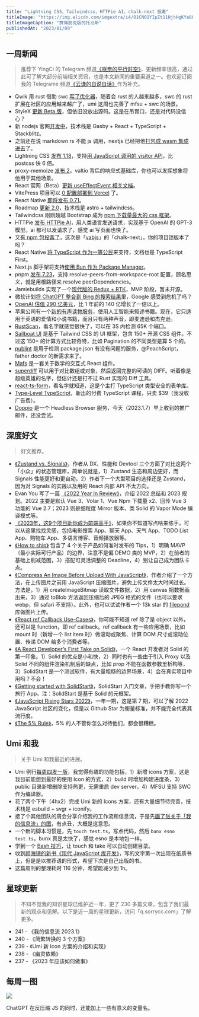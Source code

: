 ```yaml
---
title: "Lightning CSS、Tailwindcss、HTTPie AI、chalk-next 投毒"
titleImage: "https://img.alicdn.com/imgextra/i4/O1CN01YIpZt11HjhHgKYa6O_!!6000000000794-2-tps-1536-1024.png"
titleImageCaption: "赛博朋克版的托马斯"
publishedAt: "2023/01/09"
---
```


## 一周新闻
> 推荐下 YingCi 的 Telegram 频道[《咲奈的平行时空》](https://t.me/SakinaSpace)，更新频率很高，通过此可了解大部分前端相关资讯，也是本文新闻的重要渠道之一。也欢迎订阅我的 Telegrame 频道[《云谦的自说自话》](https://t.me/yqtalk)作为补充。

- Qwik 用 rust 借助 swc [写了优化器](https://github.com/BuilderIO/qwik/pull/2545)，随着会 rust 的人越来越多，swc 的 rust 扩展在社区的应用越来越广了，umi 这周也完善了 mfsu + swc 的场景。
- StyleX [更新 Beta 版](https://stylex-docusaurus-nmn.vercel.app/)，但依旧没放出源码。这是在吊胃口，还是对代码没信心？
- 新 nodejs 官网[开发中](https://github.com/nodejs/nodejs.dev)，技术栈是 Gasby + React + TypeScript + Stackblitz。
- 之前还在说 markdown rs 不能 js 调用，nextjs 已经把他[打包成 wasm 集成进去](https://nextjs.org/docs/advanced-features/using-mdx#using-rust-based-mdx-compiler-experimental)了。
- Lightning CSS [发布 1.18](https://github.com/parcel-bundler/lightningcss/releases/tag/v1.18.0)，支持[用 JavaScript 调用的 visitor API](https://lightningcss.dev/transforms.html)，比 postcss 快 6 倍。
- proxy-memoize [发布 2](https://github.com/dai-shi/proxy-memoize/blob/main/CHANGELOG.md#200---2023-01-05)，valtio 背后的响应式基础库，你也可以发挥想象将他用于其他场景。
- React 官网（Beta）[更新 useEffectEvent 相关文档](https://beta.reactjs.org/learn/separating-events-from-effects#declaring-an-effect-event)。
- VitePress 项目可以 [0 配置部署到 Vercel](https://vercel.com/changelog/vitepress-projects-can-now-be-deployed-with-zero-configuration) 了。
- React Native [即将发布 0.71](https://github.com/facebook/react-native/releases/tag/v0.71.0-rc.5)。
- Roadmap [更新 2.0](https://roadmap.sh/)，技术栈是 astro + tailwindcss。
- Tailwindcss 刚刚超越 Bootstrap 成为 [npm 下载量最大的 css 框架](https://npmtrends.com/bootstrap-vs-tailwindcss)。
- HTTPie [发布 HTTPie AI](https://httpie.io/blog/ai)，用人类语言发送请求，实现基于 OpenAI 的 GPT-3 模型。ai 都可以发请求了，感觉 ai 写页面也快了。
- 又[有 npm 包投毒了](https://twitter.com/ewind1994/status/1610868861976604673)，这次是「[vabjs](https://www.npmjs.com/~vabjs)」的「chalk-next」，你的项目锁版本了吗？
- React Native [将 TypeScript 作为一等公民](https://reactnative.dev/blog/2023/01/03/typescript-first)来支持，文档也是 TypeScript First。
- Next.js 脚手架将支持[使用 Bun 作为 Package Manager]()。
- pnpm [发布 7.23](https://github.com/pnpm/pnpm/releases/tag/v7.23.0)，支持 resolve-peers-from-workspace-root 配置，顾名思义，就是用根路径来 resolve peerDependencies。
- Jamiebuilds 实现了一个[现代版的 Redux + RTK](https://twitter.com/buildsghost/status/1590924907546021888)，MVP 阶段，暂未开源。
- 微软计划[将 ChatGPT 整合到 Bing 的搜索结果](https://www.theinformation.com/articles/microsoft-and-openai-working-on-chatgpt-powered-bing-in-challenge-to-google)里，Google 感受到危机了吗？
- [OpenAI 估值 290 亿美元](https://www.wsj.com/articles/chatgpt-creator-openai-is-in-talks-for-tender-offer-that-would-value-it-at-29-billion-11672949279)，比 1 年前的 140 亿增长了一倍以上。
- 苹果公司有一个[新的有声读物服务](https://authors.apple.com/support/4519-digital-narration-audiobooks)，使用人工智能来叙述书籍。现在，它只适用于英语的爱情和小说书籍，而且只有两种声音，即麦迪逊和杰克逊。
- [RustScan](https://github.com/RustScan/RustScan)，看名字就感觉很快了，可以在 3S 内检测 65K 个端口。
- [Sailboat UI](https://sailboatui.com/) 是基于 Tailwind CSS 的 UI 框架，包含 150+ 开源 CSS 组件。不过这 150+ 的计算方式比较奇特，比如 Pagination 的不同类型是算 5 个的。
- [publint](https://publint.dev/) 是用于检测 package.json 有没有问题的服务，@PeachScript，father doctor 的新需求来了。
- [Mafs](https://mafs.dev/) 是一套关于数学的交互式 React 组件。
- [superdiff](https://github.com/DoneDeal0/superdiff) 可以用于对比数组或对象，然后返回完整的可读的 DIFF。听着像是超级英雄的名字，但估计还是打不过 Rust 实现的 Diff 工具。
- [react-ts-form](https://github.com/iway1/react-ts-form)，看名字就知道，这是个主打 TypeScript 类型安全的表单库。
- [Type-Level TypeScript](https://type-level-typescript.com/)，新出的付费 TypeScript 课程，只卖 $39（我没收广告费）。
- [Doppio](https://doppio.sh/) 是一个 Headless Browser 服务，今天（2023.1.7）早上收到的推广邮件，还没尝试。

## 深度好文
> 好文推荐。

- [《Zustand vs. Signals》](https://medium.com/@kevinschaffter/zustand-vs-signals-e664bff2ce4a)，作者从 DX、性能和 Devtool 三个方面了对比这两个「小众」的状态管理库，简单说就是，1）Zustand 生态和周边更好，而 Signals 性能更好和更自动，2）作者下一个大型项目的选择还是 Zustand，因为对 Signals 的实践以及用的 React 内部 API 不太方向。
- Evan You 写了一篇 [《2022 Year In Review》](https://blog.vuejs.org/posts/2022-year-in-review.html)，介绍 2022 总结和 2023 规划。2022 主要是默认 Vue 3、Volar 1、Vue Npm 下载量 x2、回传 Vue 3 功能的 Vue 2.7；2023 则是细粒度 Mirror 版本、类 Solid 的 Vapor Mode 编译模式等。
- [《2023年，这9个项目助你成为前端高手》](https://mp.weixin.qq.com/s/ivZzXb0XpOYGTcN2rU3e-g)，如果你不知道写点啥来练手，可以从这里找找灵感，包括电影搜索 App、聊天 App、天气 App、TODO List App、购物车 App、多语言博客、音频播放器等。
- [《How to ship》](https://www.industrialempathy.com/posts/how-to-ship/) 包含了 4 个关于产品如何准时发布的 Tips，1）明确 MAVP（最小实际可行产品）的边界，注意不是偏 DEMO 类的 MVP，2）在前者的基础上削减范围，3）搭配可灵活调整的 Deadline，4）别让自己成为团队卡点。
- [《Compress An Image Before Upload With JavaScript》](https://pqina.nl/blog/compress-image-before-upload)，作者介绍了一个方法，在上传图片之前用 JavaScript 压缩图片，避免上传文件太大时间过长。方法是，1）用 createImageBitmap 读取文件数据，2）用 canvas 把数据画出来，3）通过 toBlob 方法返回压缩后的 JPEG 格式的文件（也可以要求 webp，但 safari 不支持）。此外，也可以试试作者一个 13k star 的 [filepond](https://github.com/pqina/filepond) 库做图片上传。
- [《React ref Callback Use–Cases》](https://julesblom.com/writing/ref-callback-use-cases)，你可能不知道 ref 除了是 object 以外，还可以是 function，即 ref callback。ref callback 有一些应用场景，比如 mount 时（新增一个 list item 时）做滚动或聚焦、计算 DOM 尺寸或滚动位置、传递 DOM 给多个消费者等。
- [《A React Developer’s First Take on Solid》](https://jakelazaroff.com/words/a-react-developers-first-take-on-solid/)，一个 React 开发者对 Solid 的第一印象。1）Solid 的优点是小和快，2）同时也有一些由于引入 Proxy 以及 Solid 不同的组件渲染机制后的缺点，比如 prop 不能在函数参数里析构等，3）SolidStart 是一个测试软件，有大量粗糙的边界场景，4）会在真实项目中用吗？不会！
- [《Getting started with SolidStart》](https://blog.logrocket.com/getting-started-solidstart-solid-js-framework/)，SolidStart 入门文章，手把手教你写一个旅行 App。注：SolidStart 是基于 Solid 的元框架。
- [《JavaScript Rising Stars 2022》](https://risingstars.js.org/2022/zh)，一年一期，这是第 7 期，可以了解 2022 JavaScript 社区的变化，但是以 Github Star 为衡量标准，并不能完全代表其流行度。
- [《The 5% Rule》](https://jonpauluritis.com/articles/5-percent-rule/)，5% 的人不管你怎么对待他们，都会很糟糕。

## Umi 和我
> 关于 Umi 和我最近的进展。

- Umi 例行[每周四发一版](https://github.com/umijs/umi/releases)，我觉得有趣的功能包括，1）新增 icons 方案，这是我目前能想到最好的使用 Icon 的方式，2）build 时增加构建进度条，3）public 目录新增删除支持热更，无需重启 dev server，4）MFSU 支持 SWC 作为编译器。
- 花了两个下午（4hx2）完成 Umi 新的 Icons 方案，还有大量细节待完善，技术栈是 esbuild + svgr + iconify。
- 接了个其他团队的周会分享介绍我的工作流和信息流，于是先[画了张关于「我的信息流」的图](https://t.me/yqtalk/104)，有点丑，大概是这意思。
- 一个新的脚本习惯是，先 `touch test.ts`，写点代码，然后 `bunx esno test.ts`，bunx 真是太快了，感觉 esno 是本地包一样。
- 学到一个 [Bash 技巧](https://twitter.com/wesbos/status/1610707465473081347)，让 touch 和 take 可以自动创建目录。
- 收到[颜海镜的新书《现代 JavaScript 库开发》](https://t.me/yqtalk/89)，写的文字第一次出现在纸质书上，但是是以推荐语的形式，希望下次是自己出版的书。
- 这篇周刊的整理耗时 116 分钟，希望能减少到 1h。

## 星球更新
> 不知不觉我的知识星球已维护近一年，更了 230 多篇文章，包含了我们最新的观点和见解。以下是近一周的星球更新，访问「q.sorrycc.com」了解更多。

- 241 - 《我的信息流 2023.1》
- 240 - 《简繁转换的 3 个方案》
- 239 - 《Umi 新 Icon 方案的介绍和实现》
- 238 - 《幽灵依赖》
- 237 - 《2023 年应该如何做事》

## 每周一图
![](https://img.alicdn.com/imgextra/i4/O1CN01oOPptT1jydRXvVSpK_!!6000000004617-2-tps-721-660.png)

ChatGPT 在反压缩 JS 的同时，还能加上一些有意义的变量名。
